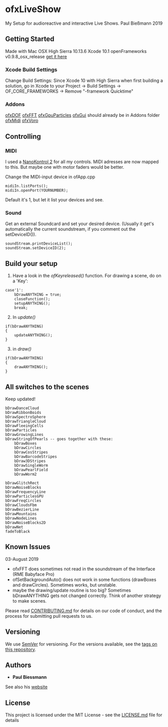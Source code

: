 # ofxLiveShow

My Setup for audioreactive and interactive Live Shows. Paul Bießmann 2019

## Getting Started

Made with Mac OSX High Sierra 10.13.6
Xcode 10.1
openFrameworks v0.9.8_osx_release [get it here](https://openframeworks.cc/download/older/)

### Xcode Build Settings

Change Build Settings:
Since Xcode 10 with High Sierra when first building a solution, go in Xcode to your Project -> Build Settings -> OF_CORE_FRAMEWORKS -> Remove "-framework Quicktime"


### Addons

[ofxDOF](https://github.com/obviousjim/ofxDOF)
[ofxFFT](https://github.com/julapy/ofxFFT)
[ofxGpuParticles](https://github.com/neilmendoza/ofxGpuParticles)
[ofxGui](https://openframeworks.cc/documentation/ofxGui/) should already be in Addons folder
[ofxMidi](https://github.com/danomatika/ofxMidi)
[ofxVoro](https://github.com/patriciogonzalezvivo/ofxVoro)


## Controlling

### MIDI
I used a [NanoKontrol 2](https://www.thomann.de/de/korg_nanokontrol_2_black.htm) for all my controls. MIDI adresses are now mapped to this. But maybe one with motor faders would be better. 

Change the MIDI-input device in ofApp.cpp 
```
midiIn.listPorts();
midiIn.openPort(YOURNUMBER);
```
Default it's 1, but let it list your devices and see. 

### Sound

Get an external Soundcard and set your desired device. (Usually it get's automatically the current soundstream, if you comment out the setDeviceID()).
```
soundStream.printDeviceList();
soundStream.setDeviceID(2);
```

## Build your setup

1. Have a look in the *ofKeyreleased()* function. 
    For drawing a scene, do on a 'Key':
```    
case'1':
    bDrawANYTHING = true;
    closeFunction();
    setupANYTHING();
    break;
```

2. In *update()*
```
if(bDrawANYTHING)
{
    updateANYTHING();
}
```

3. in *draw()*
```
if(bDrawANYTHING)
{
    drawANYTHING();
}
```

## All switches to the scenes

Keep updated!
```
bDrawDanceCloud
bDrawRibbonBoids
bDrawSpectroSphere
bDrawTriangleCloud
bDrawFleeingCells
bDrawParticles
bDrawGrowingLines
bDrawStringOfPearls -- goes together with these:
    bDrawBoxes
    bDrawCircles
    bDrawCosStripes
    bDrawBarcodeStripes
    bDraw3DStripes
    bDrawSingleWorm
    bDrawPearlField
    bDrawWorm2

bDrawGlitchRect
bDrawNoiseBlocks
bDrawFrequencyLine
bDrawParticlesGPU
bDrawFreqCircles
bDrawCloudsFbm
bDrawBezierLine
bDrawMountains
bDrawNodeLines
bDrawNoiseBlocks2D
bDrawNet
fadeToBlack
```


## Known Issues
03-August 2019

* ofxFFT does sometimes not read in the soundstream of the Interface (RME Babyface Pro)
* ofSetBackgroundAuto() does not work in some functions (drawBoxes and drawCircles). Sometimes works, but unstable.
* maybe the drawing/update routine is too big? Sometimes bDrawANYTHING gets not changed correctly. Think of another strategy to make scenes. 



Please read [CONTRIBUTING.md](https://gist.github.com/PurpleBooth/b24679402957c63ec426) for details on our code of conduct, and the process for submitting pull requests to us.

## Versioning

We use [SemVer](http://semver.org/) for versioning. For the versions available, see the [tags on this repository](https://github.com/your/project/tags). 

## Authors

* **Paul Biessmann** 

See also his [website](http://paul.biessmann.de)


## License

This project is licensed under the MIT License - see the [LICENSE.md](LICENSE.md) file for details




